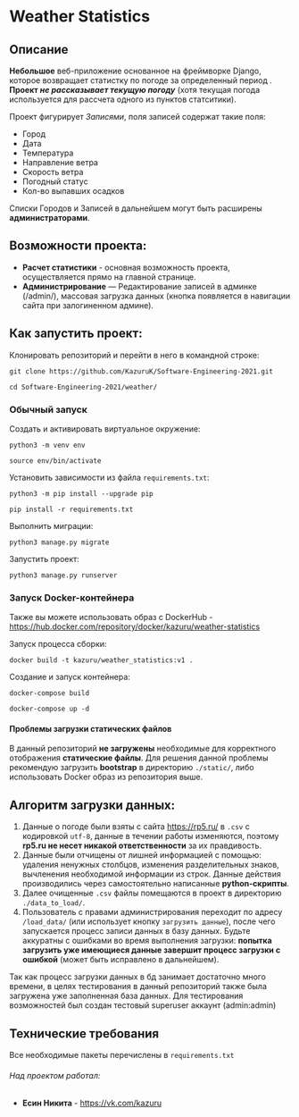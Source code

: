 # Weather Statistics
## Описание
**Небольшое** веб-приложение основанное на фреймворке Django, которое возвращает статистку по погоде за определенный период .
**Проект _не рассказывает текущую погоду_** (хотя текущая погода используется для рассчета одного из пунктов статситики).

Проект фигурирует _Записями_, поля записей содержат такие поля:
- Город
- Дата
- Температура
- Направление ветра
- Скорость ветра
- Погодный статус
- Кол-во выпавших осадков

Списки Городов и Записей в дальнейшем могут быть расширены **администраторами**.

## Возможности проекта:
- **Расчет статистики** - основная возможность проекта, осуществляется прямо на главной странице.
- **Администрирование** — Редактирование записей в админке (/admin/), массовая загрузка данных (кнопка появляется в навигации сайта при залогиненном админе).

## Как запустить проект:
Клонировать репозиторий и перейти в него в командной строке:
```
git clone https://github.com/KazuruK/Software-Engineering-2021.git
```
```
cd Software-Engineering-2021/weather/
```
### Обычный запуск
Cоздать и активировать виртуальное окружение:
```
python3 -m venv env
```
```
source env/bin/activate
```
Установить зависимости из файла ```requirements.txt```:
```
python3 -m pip install --upgrade pip
```
```
pip install -r requirements.txt
```
Выполнить миграции:
```
python3 manage.py migrate
```
Запустить проект:
```
python3 manage.py runserver
```
### Запуск Docker-контейнера
Также вы можете использовать образ с DockerHub - https://hub.docker.com/repository/docker/kazuru/weather-statistics

Запуск процесса сборки:
```
docker build -t kazuru/weather_statistics:v1 .
```
Создание и запуск контейнера:
```
docker-compose build
```
```
docker-compose up -d
```

#### Проблемы загрузки статических файлов
В данный репозиторий **не загружены** необходимые для корректного отображения **статические файлы**.
Для решения данной проблемы рекомендую загрузить **bootstrap** в директорию ```./static/```, либо использовать Docker образ из репозитория выше.

## Алгоритм загрузки данных:
1. Данные о погоде были взяты с сайта https://rp5.ru/ в ```.csv``` с кодировкой ```utf-8```, данные в течении работы изменяются, поэтому **rp5.ru не несет никакой ответственности** за их правдивость.
2. Данные были отчищены от лишней информацией с помощью: удаления ненужных столбцов, изменения разделительных знаков, вычленения необходимой информации из строк. Данные действия производились через самостоятельно написанные **python-скрипты**.
3. Далее очищенные ```.csv``` файлы помещаются в проект в директорию ```./data_to_load/```.
4. Пользователь с правами администрирования переходит по адресу ```/load_data/``` (или использует кнопку ```загрузить данные```), после чего запускается процесс записи данных в базу данных. Будьте аккуратны с ошибками во время выполнения загрузки: **попытка загрузить уже имеющиеся данные завершит процесс загрузки с ошибкой** (может быть исправлено в дальнейшем).

Так как процесс загрузки данных в бд занимает достаточно много времени, в целях тестирования в данный репозиторий также была загружена уже заполненная база данных.
Для тестирования возможностей был создан тестовый superuser аккаунт (admin:admin)

## Технические требования
Все необходимые пакеты перечислены в ```requirements.txt```


###### Над проектом работал:
- **Есин Никита** - https://vk.com/kazuru
